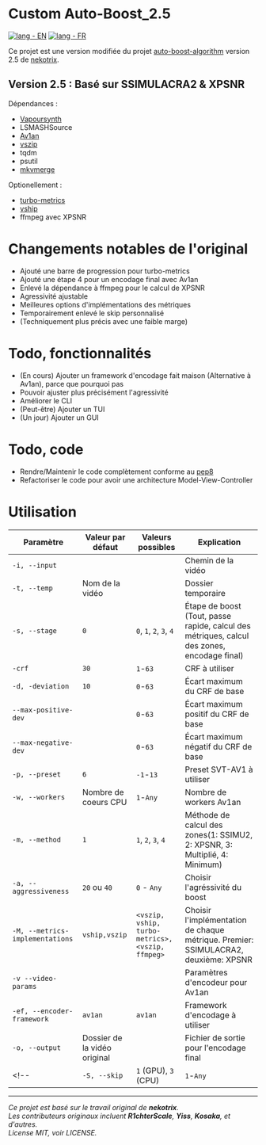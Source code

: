 # Custom Auto-Boost_2.5
[![lang - EN](https://img.shields.io/badge/lang-EN-d5372d?style=for-the-badge)](README.md)
[![lang - FR](https://img.shields.io/badge/lang-FR-2d3181?style=for-the-badge)](README.fr.md)

Ce projet est une version modifiée du projet [auto-boost-algorithm](https://github.com/nekotrix/auto-boost-algorithm) version 2.5 de [nekotrix](https://github.com/nekotrix).

## Version 2.5 : Basé sur SSIMULACRA2 & XPSNR

Dépendances :
- [Vapoursynth](https://github.com/vapoursynth/vapoursynth)
- LSMASHSource
- [Av1an](https://github.com/rust-av/Av1an/)
- [vszip](https://github.com/dnjulek/vapoursynth-zip)
- tqdm
- psutil
- [mkvmerge](https://www.matroska.org/index.html)
  
Optionellement :
- [turbo-metrics](https://github.com/Gui-Yom/turbo-metrics)
- [vship](https://github.com/Line-fr/Vship)
- ffmpeg avec XPSNR

# Changements notables de l'original
- Ajouté une barre de progression pour turbo-metrics
- Ajouté une étape 4 pour un encodage final avec Av1an
- Enlevé la dépendance à ffmpeg pour le calcul de XPSNR
- Agressivité ajustable
- Meilleures options d'implémentations des métriques
- Temporairement enlevé le skip personnalisé
- (Techniquement plus précis avec une faible marge)

# Todo, fonctionnalités
- (En cours) Ajouter un framework d'encodage fait maison (Alternative à Av1an), parce que pourquoi pas
- Pouvoir ajuster plus précisément l'agressivité
- Améliorer le CLI
- (Peut-être) Ajouter un TUI
- (Un jour) Ajouter un GUI

# Todo, code
- Rendre/Maintenir le code complètement conforme au [pep8](https://peps.python.org/pep-0008/)
- Refactoriser le code pour avoir une architecture Model-View-Controller

# Utilisation
|Paramètre|Valeur par défaut|Valeurs possibles|Explication|
|---|---|---|---|
|`-i, --input`|||Chemin de la vidéo|
|`-t, --temp`|Nom de la vidéo||Dossier temporaire|
|`-s, --stage`|`0`|`0`, `1`, `2`, `3`, `4`|Étape de boost (Tout, passe rapide, calcul des métriques, calcul des zones, encodage final)|
|`-crf`|`30`|`1`-`63`|CRF à utiliser|
|`-d, -deviation`|`10`|`0`-`63`|Écart maximum du CRF de base|
|`--max-positive-dev`||`0`-`63`|Écart maximum positif du CRF de base|
|`--max-negative-dev`||`0`-`63`|Écart maximum négatif du CRF de base|
|`-p, --preset`|`6`|`-1`-`13`|Preset SVT-AV1 à utiliser|
|`-w, --workers`|Nombre de coeurs CPU| `1`-`Any`|Nombre de workers Av1an|
|`-m, --method`|`1`|`1`, `2`, `3`, `4`|Méthode de calcul des zones(1: SSIMU2, 2: XPSNR, 3: Multiplié, 4: Minimum)|
|`-a, --aggressiveness`|`20` ou `40`|`0` - `Any`|Choisir l'agréssivité du boost|
|`-M, --metrics-implementations`|`vship,vszip`|`<vszip, vship, turbo-metrics>,<vszip, ffmpeg>`|Choisir l'implémentation de chaque métrique. Premier: SSIMULACRA2, deuxième: XPSNR|
|`-v --video-params`|||Paramètres d'encodeur pour Av1an|
|`-ef, --encoder-framework`|`av1an`|`av1an`|Framework d'encodage à utiliser|
|`-o, --output`|Dossier de la vidéo original||Fichier de sortie pour l'encodage final|
<!-- |`-S, --skip`|`1` (GPU), `3` (CPU)|`1`-`Any`|Calculer le score toutes les X images| -->

---

_Ce projet est basé sur le travail original de **nekotrix**._  
_Les contributeurs originaux incluent **R1chterScale**, **Yiss**, **Kosaka**, et d'autres._  
_License MIT, voir LICENSE._